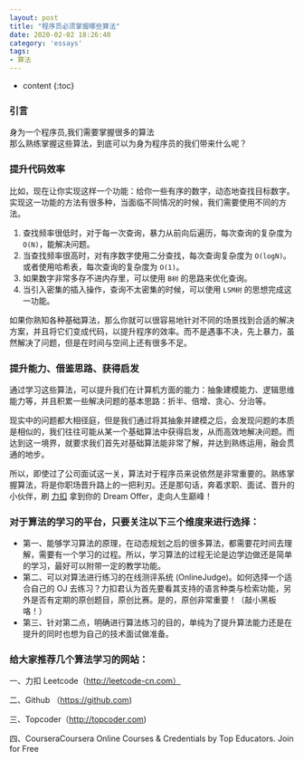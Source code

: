 ```yaml
---
layout: post
title: "程序员必须掌握哪些算法"
date: 2020-02-02 18:26:40
category: 'essays'
tags:
- 算法
---
```

* content
{:toc}











### 引言
身为一个程序员,我们需要掌握很多的算法  
那么熟练掌握这些算法，到底可以为身为程序员的我们带来什么呢？

<h3><b>提升代码效率</b></h3><p>比如，现在让你实现这样一个功能：给你一些有序的数字，动态地查找目标数字。实现这一功能的方法有很多种，当面临不同情况的时候，我们需要使用不同的方法。</p><ol><li>查找频率很低时，对于每一次查询，暴力从前向后遍历，每次查询的复杂度为 <code>O(N)</code>，能解决问题。</li><li>当查找频率很高时，对有序数字使用二分查找，每次查询复杂度为 <code>O(logN)</code>。或者使用哈希表，每次查询的复杂度为 <code>O(1)</code>。</li><li>如果数字非常多存不进内存里，可以使用 <code>B树</code> 的思路来优化查询。</li><li>当引入密集的插入操作，查询不太密集的时候，可以使用 <code>LSM树</code> 的思想完成这一功能。</li></ol><p>如果你熟知各种基础算法，那么你就可以很容易地针对不同的场景找到合适的解决方案，并且将它们变成代码，以提升程序的效率。而不是遇事不决，先上暴力，虽然解决了问题，但是在时间与空间上还有很多不足。</p>


<h3><b>提升能力、借鉴思路、获得启发</b></h3>
<p>通过学习这些算法，可以提升我们在计算机方面的能力：抽象建模能力、逻辑思维能力等，并且积累一些解决问题的基本思路：折半、倍增、贪心、分治等。</p>
<p>现实中的问题都大相径庭，但是我们通过将其抽象并建模之后，会发现问题的本质是相似的，我们往往可能从某一个基础算法中获得启发，从而高效地解决问题。而达到这一境界，就要求我们首先对基础算法能非常了解，并达到熟练运用，融会贯通的地步。</p>
<p>所以，即使过了公司面试这一关，算法对于程序员来说依然是非常重要的。熟练掌握算法，将是你职场晋升路上的一把利刃。还是那句话，奔着求职、面试、晋升的小伙伴，刷 <a href="https://link.zhihu.com/?target=http%3A//leetcode-cn.com/" class=" wrap external" target="_blank" rel="nofollow noreferrer" data-za-detail-view-id="1043">力扣</a> 拿到你的 Dream Offer，走向人生巅峰！</p>

<h3>对于算法的学习的平台，只要关注以下三个维度来进行选择：</h3>
<ul><li>第一、能够学习算法的原理，在动态规划之后的很多算法，都需要花时间去理解，需要有一个学习的过程。所以，学习算法的过程无论是边学边做还是简单的学习，最好可以附带一定的教学功能。</li><li>第二、可以对算法进行练习的在线测评系统 (OnlineJudge)。如何选择一个适合自己的 OJ 去练习？力扣君认为首先要看其支持的语言种类与检索功能，另外是否有定期的原创题目，原创比赛。是的，原创非常重要！（敲小黑板咯！）</li><li>第三、针对第二点，明确进行算法练习的目的，单纯为了提升算法能力还是在提升的同时也想为自己的技术面试做准备。</li></ul>

<h3>给大家推荐几个算法学习的网站：</h3>

一、力扣 Leetcode（http://leetcode-cn.com）

二、Github （https://github.com)

三、Topcoder（http://topcoder.com)

四、CourseraCoursera  Online Courses & Credentials by Top Educators. Join for Free